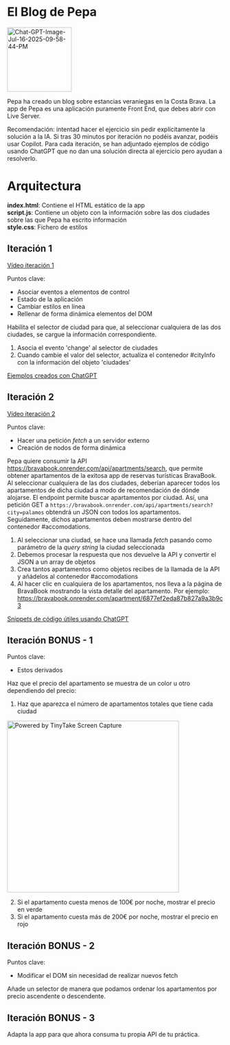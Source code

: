 
# El Blog de Pepa

<a href="https://ibb.co/Z6dRb53t"><img width="150"  src="https://i.ibb.co/hRsxTbkh/Chat-GPT-Image-Jul-16-2025-09-58-44-PM.png" alt="Chat-GPT-Image-Jul-16-2025-09-58-44-PM" border="0"></a>

Pepa ha creado un blog sobre estancias veraniegas en la Costa Brava.
La app de Pepa es una aplicación puramente Front End, que debes abrir con Live Server.

Recomendación: intentad hacer el ejercicio sin pedir explícitamente la solución a la IA.
Si tras 30 minutos por iteración no podéis avanzar, podéis usar Copilot. 
Para cada iteración, se han adjuntado ejemplos de código usando ChatGPT que no dan una solución directa al ejercicio pero ayudan a resolverlo.

# Arquitectura

**index.html**: Contiene el HTML estático de la app  
**script.js**: Contiene un objeto con la información sobre las dos ciudades sobre las que Pepa ha escrito información  
**style.css**: Fichero de estilos  

## Iteración 1

[Vídeo iteración 1](https://oscarm.tinytake.com/df/178f1c4/thumbnail?type=attachments&version_no=0&file_version_no=0&thumbnail_size=preview)

Puntos clave:

- Asociar eventos a elementos de control
- Estado de la aplicación
- Cambiar estilos en línea
- Rellenar de forma dinámica elementos del DOM

Habilita el selector de ciudad para que, al seleccionar cualquiera de las dos ciudades, se cargue la información correspondiente.

1. Asocia el evento 'change' al selector de ciudades
2. Cuando cambie el valor del selector, actualiza el contenedor #cityInfo con la información del objeto 'ciudades'

[Ejemplos creados con ChatGPT](https://chatgpt.com/share/6877f91f-bb08-8002-b900-69b982452b48)

## Iteración 2

[Vídeo iteración 2](https://oscarm.tinytake.com/df/178f20a/thumbnail?type=attachments&version_no=0&file_version_no=0&thumbnail_size=preview)

Puntos clave:

- Hacer una petición _fetch_ a un servidor externo
- Creación de nodos de forma dinámica

Pepa quiere consumir la API https://bravabook.onrender.com/api/apartments/search, que permite obtener apartamentos de la exitosa app de reservas turísticas BravaBook. Al seleccionar cualquiera de las dos ciudades, deberían aparecer todos los apartamentos de dicha ciudad a modo de recomendación de dónde alojarse. El endpoint permite buscar apartamentos por ciudad. Así, una petición GET a `https://bravabook.onrender.com/api/apartments/search?city=palamos` obtendrá un JSON con todos los apartamentos. Seguidamente, dichos apartamentos deben mostrarse dentro del contenedor #accomodations.

1. Al seleccionar una ciudad, se hace una llamada _fetch_ pasando como parámetro de la _query string_ la ciudad seleccionada
2. Debemos procesar la respuesta que nos devuelve la API y convertir el JSON a un array de objetos
3. Crea tantos apartamentos como objetos recibes de la llamada de la API y añádelos al contenedor #accomodations
4. Al hacer clic en cualquiera de los apartamentos, nos lleva a la página de BravaBook mostrando la vista detalle del apartamento. Por ejemplo: https://bravabook.onrender.com/apartment/6877ef2eda87b827a9a3b9c3


[Snippets de código útiles usando ChatGPT](https://chatgpt.com/share/6877fabb-d09c-8002-a074-78eeaa9cd642)

## Iteración BONUS - 1

Puntos clave:

- Estos derivados

Haz que el precio del apartamento se muestra de un color u otro dependiendo del precio:

1. Haz que aparezca el número de apartamentos totales que tiene cada ciudad

<img width="400" src="https://oscarm.tinytake.com/media/178fadc?filename=1752764918209_TinyTake17-07-2025-05-08-25_638883617162511949.png&sub_type=thumbnail_preview&type=attachment&width=1199&height=880" title="Powered by TinyTake Screen Capture"/><br>

2. Si el apartamento cuesta menos de 100€ por noche, mostrar el precio en verde
3. Si el apartamento cuesta más de 200€ por noche, mostrar el precio en rojo


## Iteración BONUS - 2

Puntos clave:

- Modificar el DOM sin necesidad de realizar nuevos fetch

Añade un selector de manera que podamos ordenar los apartamentos por precio ascendente o descendente.

## Iteración BONUS - 3

Adapta la app para que ahora consuma tu propia API de tu práctica.


